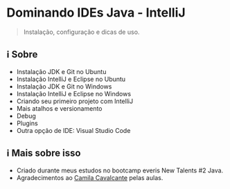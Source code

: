 # Dominando IDEs Java - IntelliJ

> Instalação, configuração e dicas de uso.

## :information_source: Sobre

- Instalação JDK e Git no Ubuntu
- Instalação IntelliJ e Eclipse no Ubuntu
- Instalação JDK e Git no Windows
- Instalação IntelliJ e Eclipse no Windows
- Criando seu primeiro projeto com IntelliJ
- Mais atalhos e versionamento
- Debug
- Plugins
- Outra opção de IDE: Visual Studio Code

## :information_source: Mais sobre isso

- Criado durante meus estudos no bootcamp everis New Talents #2 Java.
- Agradecimentos ao [Camila Cavalcante](https://github.com/cami-la) pelas aulas.

